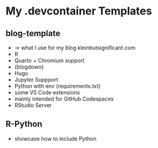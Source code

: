 # My .devcontainer Templates

## blog-template

- -> what I use for my blog kleinbutsignificant.com
- R
- Quarto + Chromium support
- {blogdown} 
- Hugo
- Jupyter Suppport
- Python with env (requirements.txt)
- some VS Code extensions
- mainly intended for GitHub Codespaces
- RStudio Server

## R-Python

- showcase how to include Python